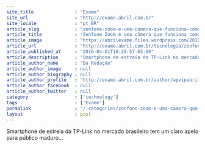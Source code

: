```yaml
---
site_title               : "Exame"
site_url                 : "http://exame.abril.com.br"
site_locale              : "pt_BR"
article_slug             : "zenfone-zoom-e-uma-camera-que-funciona-como-smartphone"
article_title            : "Zenfone Zoom é uma câmera que funciona como smartphone"
article_image            : "https://abrilexame.files.wordpress.com/2016/10/885x542-12915248-1312921428724314-2041661019-o-20160401183351.jpg?quality=70&strip=all&w=885"
article_url              : "http://exame.abril.com.br/tecnologia/zenfone-zoom-e-uma-camera-que-funciona-como-smartphone/"
article_published_at     : "2016-04-01T18:29:57-03:00"
article_description      : "Smartphone de estreia da TP-Link no mercado brasileiro tem um claro apelo para público maduro..."
article_author_name      : "Da Redação"
article_author_image     : null
article_author_biography : null
article_author_profile   : "http://exame.abril.com.br/author/wpvipabril/"
article_author_facebook  : null
article_author_twitter   : null
category                 : ['technology']
tags                     : ['Exame']
permalink                : "/:categories/zenfone-zoom-e-uma-camera-que-funciona-como-smartphone/"
layout                   : post
---
```


Smartphone de estreia da TP-Link no mercado brasileiro tem um claro apelo para público maduro...
